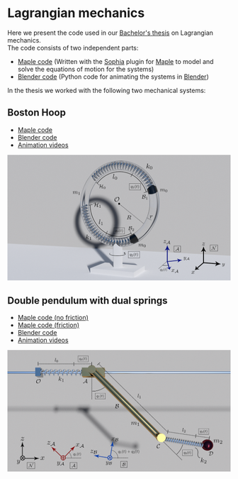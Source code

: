 # Lagrangian mechanics

Here we present the code used in our [Bachelor's thesis](http://filipstrand.com/) on Lagrangian mechanics.  
The code consists of two independent parts: 

* [Maple code](https://github.com/filipstrand/lagrangian-mechanics/blob/master/maple_code) (Written with the [Sophia](http://www.mech.kth.se/~nap/F_fk/sophia/) plugin for [Maple](https://www.maplesoft.com/products/Maple/) to model and solve the equations of motion for the systems)
* [Blender code](https://github.com/filipstrand/lagrangian-mechanics/blob/master/blender_code) (Python code for animating the systems in [Blender](https://www.blender.org))

In the thesis we worked with the following two mechanical systems:   

## Boston Hoop

* [Maple code](https://github.com/filipstrand/lagrangian-mechanics/blob/master/maple_code/boston_hoop.mpl)
* [Blender code](https://github.com/filipstrand/lagrangian-mechanics/blob/master/blender_code/boston_hoop_blender.py)
* [Animation videos](https://www.youtube.com/watch?v=cKMxSKV5acQ)

![alt tag](https://raw.githubusercontent.com/filipstrand/lagrangian-mechanics/master/images/Boston_hoop.png)



## Double pendulum with dual springs

* [Maple code (no friction)](https://github.com/filipstrand/lagrangian-mechanics/blob/master/maple_code/double_pendulum.mpl)
* [Maple code (friction)](https://github.com/filipstrand/lagrangian-mechanics/blob/master/maple_code/double_pendulum_friction.mpl)
* [Blender code](https://github.com/filipstrand/lagrangian-mechanics/blob/master/blender_code/double_pendulum_blender.py)
* [Animation videos](http://filipstrand.com/)

![alt tag](https://raw.githubusercontent.com/filipstrand/lagrangian-mechanics/master/images/Double_pendulum.png)




